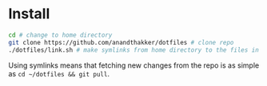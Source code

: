 
# Install
```bash
cd # change to home directory
git clone https://github.com/anandthakker/dotfiles # clone repo
./dotfiles/link.sh # make symlinks from home directory to the files in the dotfiles/ repo
```

Using symlinks means that fetching new changes from the repo is as simple as `cd ~/dotfiles && git pull`.
